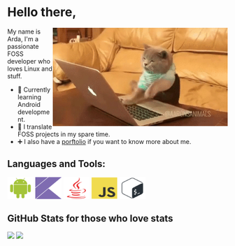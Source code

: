 # Hello there,
<img align="right" width="400" alt="Cateloper" src="img/cat.gif" />

My name is Arda, I'm a passionate FOSS developer who loves Linux and stuff.
- 🔭 Currently learning Android development.
- 🌱 I translate FOSS projects in my spare time.
- ➕ I also have a [porftolio](https://kavakci.dev) if you want to know more about me.

## Languages and Tools:
<div>
  <img alt="android" height="50" width="60" src="img/android-plain.svg">
  <img alt="kotlin" height="50" width="60" src="img/kotlin-plain.svg">
  <img alt="java" height="50" width="60" src="img/java-plain.svg">
  <img alt="js" height="50" width="60" src="img/javascript-original.svg">
  <img alt="bash" height="50" width="60" src="img/bash-plain.svg">
</div>

## GitHub Stats for those who love stats
<div>
  <img height="170" src="https://github-readme-stats.vercel.app/api?username=dybdeskarphet&show_icons=true&theme=midnight-purple">
  <img height="170" src="https://github-readme-stats.vercel.app/api/top-langs/?username=dybdeskarphet&layout=compact&theme=midnight-purple">
</div>

